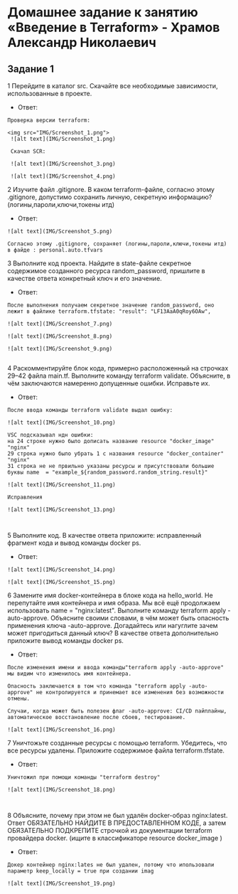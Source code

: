 # Домашнее задание к занятию «Введение в Terraform» - Храмов Александр Николаевич

## Задание 1

1 Перейдите в каталог src. Скачайте все необходимые зависимости, использованные в проекте.

- Ответ:
```
Проверка версии terraform:

<img src="IMG/Screenshot_1.png">
 ![alt text](IMG/Screenshot_1.png)

 Скачал SCR:

 ![alt text](IMG/Screenshot_3.png)

 ![alt text](IMG/Screenshot_4.png)  

```

2 Изучите файл .gitignore. В каком terraform-файле, согласно этому .gitignore, допустимо сохранить личную, секретную информацию?(логины,пароли,ключи,токены итд)

- Ответ:
```
![alt text](IMG/Screenshot_5.png)

Cогласно этому .gitignore, сохраняет (логины,пароли,ключи,токены итд) в файде : personal.auto.tfvars
```

3 Выполните код проекта. Найдите в state-файле секретное содержимое созданного ресурса random_password, пришлите в качестве ответа конкретный ключ и его значение.

- Ответ:
```
После выполнения получаем секретное значение random_password, оно лежит в файлике terraform.tfstate: "result": "LF13AaA0qRoy6OAw", 

![alt text](IMG/Screenshot_7.png)

![alt text](IMG/Screenshot_8.png)

![alt text](IMG/Screenshot_9.png)


```

4 Раскомментируйте блок кода, примерно расположенный на строчках 29–42 файла main.tf. Выполните команду terraform validate. Объясните, в чём заключаются намеренно допущенные ошибки. Исправьте их.

- Ответ:
```
После ввода команды terraform validate выдал ошибку:

![alt text](IMG/Screenshot_10.png)

VSC подсказывал ндн ошибки:
на 24 строке нужно было дописать название resource "docker_image" "nginx"
29 строка нужно было убрать 1 с названия resource "docker_container" "nginx"
31 строка не не првильно указаны ресурсы и присутствовали большие буквы name  = "example_${random_password.random_string.result}"

![alt text](IMG/Screenshot_11.png)

Исправления 

![alt text](IMG/Screenshot_13.png)



```

5 Выполните код. В качестве ответа приложите: исправленный фрагмент кода и вывод команды docker ps.

- Ответ:
```
![alt text](IMG/Screenshot_14.png)

![alt text](IMG/Screenshot_15.png)

```

6 Замените имя docker-контейнера в блоке кода на hello_world. Не перепутайте имя контейнера и имя образа. Мы всё ещё продолжаем использовать name = "nginx:latest". Выполните команду terraform apply -auto-approve. Объясните своими словами, в чём может быть опасность применения ключа -auto-approve. Догадайтесь или нагуглите зачем может пригодиться данный ключ? В качестве ответа дополнительно приложите вывод команды docker ps.

- Ответ:
```
После изменения имени и ввода команды"terraform apply -auto-approve" мы видим что изменилось имя контейнера. 

Опасность заключается в том что команда "terraform apply -auto-approve" не контролируется и принемает все изменения без возможности отмены. 

Случаи, когда может быть полезен флаг -auto-approve: CI/CD пайплайны, автоматическое восстановление после сбоев, тестирование.

![alt text](IMG/Screenshot_16.png)

```

7 Уничтожьте созданные ресурсы с помощью terraform. Убедитесь, что все ресурсы удалены. Приложите содержимое файла terraform.tfstate.

- Ответ:
```
Уничтожил при помощи команды "terraform destroy"

![alt text](IMG/Screenshot_18.png)



```

8 Объясните, почему при этом не был удалён docker-образ nginx:latest. Ответ ОБЯЗАТЕЛЬНО НАЙДИТЕ В ПРЕДОСТАВЛЕННОМ КОДЕ, а затем ОБЯЗАТЕЛЬНО ПОДКРЕПИТЕ строчкой из документации terraform провайдера docker. (ищите в классификаторе resource docker_image )

- Ответ:
```
Докер контейнер nginx:lates не был удален, потому что ипользовали параметр keep_locally = true при создании imag

![alt text](IMG/Screenshot_19.png)

```

